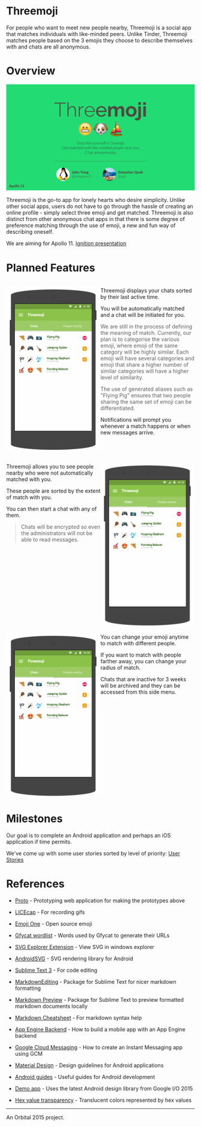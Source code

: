 # Threemoji
For people who want to meet new people nearby, Threemoji is a social app that matches individuals with like-minded peers. Unlike Tinder, Threemoji matches people based on the 3 emojis they choose to describe themselves with and chats are all anonymous.

# Overview
![Threemoji][ignition-slide]

Threemoji is the go-to app for lonely hearts who desire simplicity. Unlike other social apps, users do not have to go through the hassle of creating an online profile - simply select three emoji and get matched. Threemoji is also distinct from other anonymous chat apps in that there is some degree of preference matching through the use of emoji, a new and fun way of describing oneself.

We are aiming for Apollo 11. [Ignition presentation][ignition-presentation]

# Planned Features
<br>
<img src="images/prototype/main-screen.gif" width="50%" align="left">
Threemoji displays your chats sorted by their last active time.

You will be automatically matched and a chat will be initiated for you.

>We are still in the process of defining the meaning of match. Currently, our plan is to categorise the various emoji, where emoji of the same category will be highly similar. Each emoji will have several categories and emoji that share a higher number of similar categories will have a higher level of similarity.

>The use of generated aliases such as "Flying Pig" ensures that two people sharing the same set of emoji can be differentiated.

Notifications will prompt you whenever a match happens or when new messages arrive.
<br clear="all">

<br>
<img src="images/prototype/people-nearby-screen.gif" width="50%" align="right">
Threemoji allows you to see people nearby who were not automatically matched with you.

These people are sorted by the extent of match with you.

You can then start a chat with any of them.
>Chats will be encrypted so even the administrators will not be able to read messages.

<br clear="all">

<br>
<img src="images/prototype/side-menu.gif" width="50%" align="left">
You can change your emoji anytime to match with different people.

If you want to match with people farther away, you can change your radius of match.

Chats that are inactive for 3 weeks will be archived and they can be accessed from this side menu.
<br clear="all">

# Milestones
Our goal is to complete an Android application and perhaps an iOS application if time permits.

We've come up with some user stories sorted by level of priority: [User Stories]

# References
* [Proto] - Prototyping web application for making the prototypes above
* [LICEcap] - For recording gifs
* [Emoji One] - Open source emoji
* [Gfycat wordlist] - Words used by Gfycat to generate their URLs
* [SVG Explorer Extension] - View SVG in windows explorer
* [AndroidSVG] - SVG rendering library for Android

* [Sublime Text 3] - For code editing
* [MarkdownEditing] - Package for Sublime Text for nicer markdown formatting
* [Markdown Preview] - Package for Sublime Text to preview formatted markdown documents locally
* [Markdown Cheatsheet] - For markdown syntax help

* [App Engine Backend] - How to build a mobile app with an App Engine backend
* [Google Cloud Messaging] - How to create an Instant Messaging app using GCM

* [Material Design] - Design guidelines for Android applications
* [Android guides] - Useful guides for Android development
* [Demo app] - Uses the latest Android design library from Google I/O 2015
* [Hex value transparency] - Translucent colors represented by hex values

---
An Orbital 2015 project.

[ignition-slide]: images/ignition/155.png "Threemoji"
[ignition-presentation]: https://youtu.be/osQjStOAci0?t=1h59m10s
[main-screen]: images/prototype/main-screen.gif

[User Stories]: wiki/User-Stories

[Proto]: http://proto.io
[LICEcap]: http://www.cockos.com/licecap/
[Emoji One]: http://emojione.com/
[Gfycat wordlist]: http://www.reddit.com/r/gfycat/comments/2bkl5j/gfycat_url_generator/
[SVG Explorer Extension]: https://svgextension.codeplex.com/
[AndroidSVG]: https://code.google.com/p/androidsvg/

[Sublime Text 3]: http://www.sublimetext.com/3
[MarkdownEditing]: https://packagecontrol.io/packages/MarkdownEditing
[Markdown Preview]: https://packagecontrol.io/packages/Markdown%20Preview
[Markdown Cheatsheet]: https://github.com/adam-p/markdown-here/wiki/Markdown-Cheatsheet

[App Engine Backend]: https://cloud.google.com/developers/articles/how-to-build-mobile-app-with-app-engine-backend-tutorial/
[Google Cloud Messaging]: http://www.appsrox.com/android/tutorials/instachat/

[Material Design]: http://www.google.com/design/spec/material-design/introduction.html
[Android guides]: http://guides.codepath.com/android
[Demo app]: https://github.com/chrisbanes/cheesesquare

[Hex value transparency]: http://stackoverflow.com/questions/15852122/hex-transparency-in-colors
